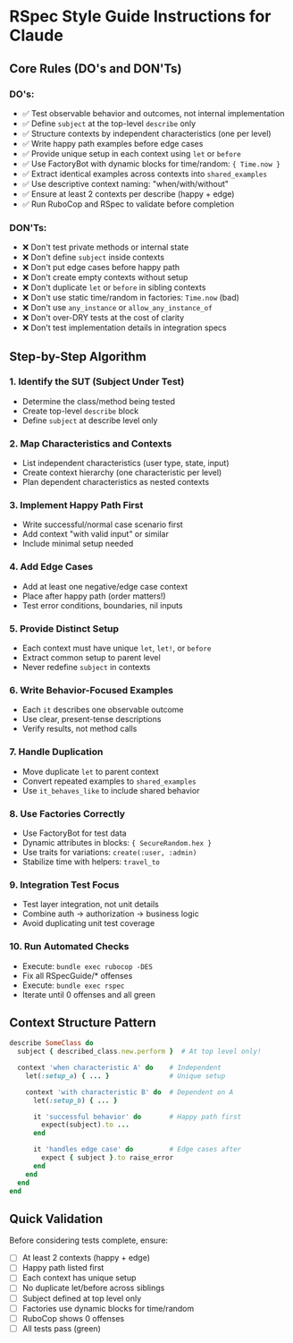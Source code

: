 # RSpec Style Guide Instructions for Claude

## Core Rules (DO's and DON'Ts)

### DO's:
- ✅ Test observable behavior and outcomes, not internal implementation
- ✅ Define `subject` at the top-level `describe` only
- ✅ Structure contexts by independent characteristics (one per level)
- ✅ Write happy path examples before edge cases
- ✅ Provide unique setup in each context using `let` or `before`
- ✅ Use FactoryBot with dynamic blocks for time/random: `{ Time.now }`
- ✅ Extract identical examples across contexts into `shared_examples`
- ✅ Use descriptive context naming: "when/with/without"
- ✅ Ensure at least 2 contexts per describe (happy + edge)
- ✅ Run RuboCop and RSpec to validate before completion

### DON'Ts:
- ❌ Don't test private methods or internal state
- ❌ Don't define `subject` inside contexts
- ❌ Don't put edge cases before happy path
- ❌ Don't create empty contexts without setup
- ❌ Don't duplicate `let` or `before` in sibling contexts
- ❌ Don't use static time/random in factories: `Time.now` (bad)
- ❌ Don't use `any_instance` or `allow_any_instance_of`
- ❌ Don't over-DRY tests at the cost of clarity
- ❌ Don't test implementation details in integration specs

## Step-by-Step Algorithm

### 1. Identify the SUT (Subject Under Test)
- Determine the class/method being tested
- Create top-level `describe` block
- Define `subject` at describe level only

### 2. Map Characteristics and Contexts
- List independent characteristics (user type, state, input)
- Create context hierarchy (one characteristic per level)
- Plan dependent characteristics as nested contexts

### 3. Implement Happy Path First
- Write successful/normal case scenario first
- Add context "with valid input" or similar
- Include minimal setup needed

### 4. Add Edge Cases
- Add at least one negative/edge case context
- Place after happy path (order matters!)
- Test error conditions, boundaries, nil inputs

### 5. Provide Distinct Setup
- Each context must have unique `let`, `let!`, or `before`
- Extract common setup to parent level
- Never redefine `subject` in contexts

### 6. Write Behavior-Focused Examples
- Each `it` describes one observable outcome
- Use clear, present-tense descriptions
- Verify results, not method calls

### 7. Handle Duplication
- Move duplicate `let` to parent context
- Convert repeated examples to `shared_examples`
- Use `it_behaves_like` to include shared behavior

### 8. Use Factories Correctly
- Use FactoryBot for test data
- Dynamic attributes in blocks: `{ SecureRandom.hex }`
- Use traits for variations: `create(:user, :admin)`
- Stabilize time with helpers: `travel_to`

### 9. Integration Test Focus
- Test layer integration, not unit details
- Combine auth → authorization → business logic
- Avoid duplicating unit test coverage

### 10. Run Automated Checks
- Execute: `bundle exec rubocop -DES`
- Fix all RSpecGuide/* offenses
- Execute: `bundle exec rspec`
- Iterate until 0 offenses and all green

## Context Structure Pattern

```ruby
describe SomeClass do
  subject { described_class.new.perform }  # At top level only!

  context 'when characteristic A' do    # Independent
    let(:setup_a) { ... }               # Unique setup

    context 'with characteristic B' do  # Dependent on A
      let(:setup_b) { ... }

      it 'successful behavior' do       # Happy path first
        expect(subject).to ...
      end

      it 'handles edge case' do         # Edge cases after
        expect { subject }.to raise_error
      end
    end
  end
end
```

## Quick Validation

Before considering tests complete, ensure:
- [ ] At least 2 contexts (happy + edge)
- [ ] Happy path listed first
- [ ] Each context has unique setup
- [ ] No duplicate let/before across siblings
- [ ] Subject defined at top level only
- [ ] Factories use dynamic blocks for time/random
- [ ] RuboCop shows 0 offenses
- [ ] All tests pass (green)